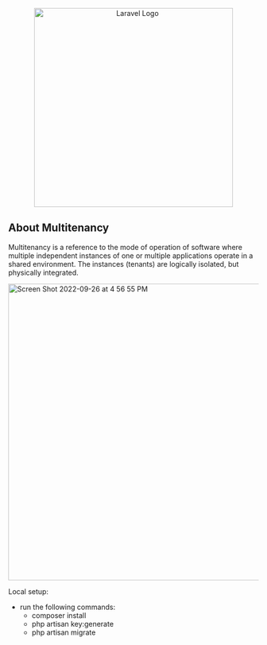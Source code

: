 <p align="center"><a href="https://tenancyforlaravel.com" target="_blank"><img src="https://tenancyforlaravel.com/assets/img/tenancyforlaravel.svg" width="400" alt="Laravel Logo"></a></p>


## About Multitenancy

Multitenancy is a reference to the mode of operation of software where multiple independent instances of one or multiple applications operate in a shared environment. The instances (tenants) are logically isolated, but physically integrated.

<img width="596" alt="Screen Shot 2022-09-26 at 4 56 55 PM" src="https://user-images.githubusercontent.com/60385109/192235854-ac8574ff-a50c-4e1a-95c5-242de9b85f39.png">


Local setup:
* run the following commands:
  - composer install
  - php artisan key:generate
  - php artisan migrate
  
